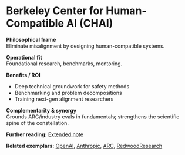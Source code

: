 # Berkeley Center for Human-Compatible AI (CHAI)
**Philosophical frame**  
Eliminate misalignment by designing human-compatible systems.

**Operational fit**  
Foundational research, benchmarks, mentoring.

**Benefits / ROI**  
- Deep technical groundwork for safety methods  
- Benchmarking and problem decompositions  
- Training next-gen alignment researchers

**Complementarity & synergy**  
Grounds ARC/industry evals in fundamentals; strengthens the scientific spine of the constellation.


**Further reading:** [Extended note](/funders/extended/CHAI.md)


**Related exemplars:** [OpenAI](/funders/OpenAI.md), [Anthropic](/funders/Anthropic.md), [ARC](/funders/ARC.md), [RedwoodResearch](/funders/RedwoodResearch.md)

